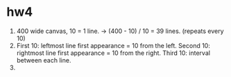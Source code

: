 # hw4
1. 400 wide canvas, 10 = 1 line. → (400 - 10) / 10 = 39 lines.   (repeats every 10)
2. First 10: leftmost line first appearance = 10 from the left.
Second 10: rightmost line first appearance = 10 from the right.
Third 10: interval between each line.
3.
